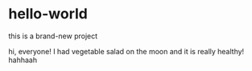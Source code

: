 # hello-world
this is a brand-new project

hi, everyone!
I had vegetable salad on the moon and it is really healthy!
hahhaah

